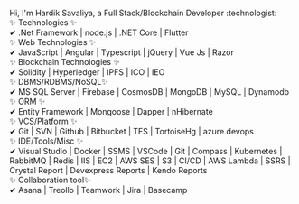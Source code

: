 <br />
 Hi, I'm Hardik Savaliya, a Full Stack/Blockchain Developer :technologist:
<br />
✨ Technologies ✨
<br />
✔ .Net Framework | node.js | .NET Core | Flutter
<br />
✨ Web Technologies ✨
<br />
✔ JavaScript | Angular | Typescript | jQuery | Vue Js | Razor
<br />
✨ Blockchain Technologies ✨
<br />
✔ Solidity | Hyperledger | IPFS | ICO | IEO
<br />
✨ DBMS/RDBMS/NoSQL✨
<br />
✔ MS SQL Server | Firebase | CosmosDB | MongoDB | MySQL | Dynamodb
<br />
✨ ORM ✨
<br />
✔ Entity Framework | Mongoose | Dapper | nHibernate
<br />
✨ VCS/Platform ✨
<br />
✔ Git | SVN | Github | Bitbucket | TFS | TortoiseHg | azure.devops
<br />
✨ IDE/Tools/Misc ✨
<br />
✔ Visual Studio | Docker | SSMS | VSCode | Git | Compass | Kubernetes | RabbitMQ | Redis | IIS | EC2 | AWS SES | S3 | CI/CD | AWS Lambda | SSRS | Crystal Report | Devexpress Reports | Kendo Reports
<br />
✨ Collaboration tool✨
<br />
✔ Asana | Treollo | Teamwork | Jira | Basecamp
<br />
